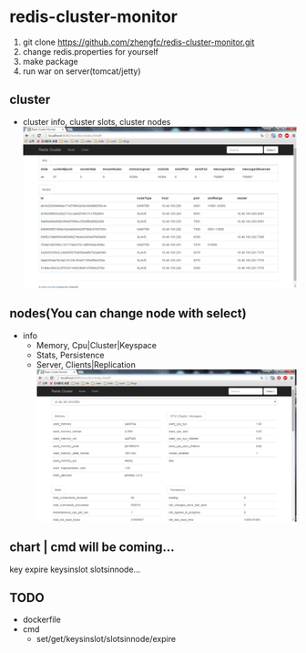 # redis-cluster-monitor

  1. git clone https://github.com/zhengfc/redis-cluster-monitor.git 
  2. change redis.properties for yourself
  3. make package
  4. run war on server(tomcat/jetty)

## cluster
  * cluster info, cluster slots, cluster nodes  
![cluster](./doc/img/clusterinfo.png) 

## nodes(You can change node with select)
  * info  
    * Memory, Cpu|Cluster|Keyspace
    * Stats, Persistence
    * Server, Clients|Replication
![node](./doc/img/nodeinfo.png)

## chart | cmd will be coming...
key expire keysinslot slotsinnode...

## TODO
* dockerfile
* cmd
  * set/get/keysinslot/slotsinnode/expire